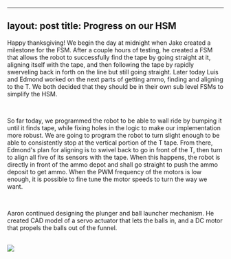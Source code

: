 ---
layout: post
title: Progress on our HSM
--

<p>
Happy thanksgiving! We begin the day at midnight when Jake created a milestone for the FSM. After a couple hours of testing, he created a FSM that allows the robot to successfully find the tape by going straight at it, aligning itself with the tape, and then following the tape by rapidly swerveling back in forth on the line but still going straight. Later today Luis and Edmond worked on the next parts of getting ammo, finding and aligning to the T. We both decided that they should be in their own sub level FSMs to simplify the HSM. </p><br />

<p>
So far today, we programmed the robot to be able to wall ride by bumping it until it finds tape, while fixing holes in the logic to make our implementation more robust. We are going to program the robot to turn slight enough to be able to consistently stop at the vertical portion of the T tape. From there, Edmond's plan for aligning is to swivel back to go in front of the T, then turn to align all five of its sensors with the tape. When this happens, the robot is directly in front of the ammo depot and shall go straight to push the ammo deposit to get ammo. When the PWM frequency of the motors is low enough, it is possible to fine tune the motor speeds to turn the way we want. 
</p><br />

<p>
Aaron continued designing the plunger and ball launcher mechanism. He created CAD model of a servo actuator that lets the balls in, and a DC motor that propels the balls out of the funnel. 
</p><br />

<img src="http://iamtechknow.github.io/118website/images/launcher_mechanism.jpg" />